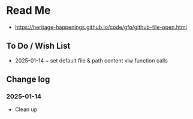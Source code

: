 # Read Me

* https://heritage-happenings.github.io/code/gfo/github-file-open.html


## To Do / Wish List

* 2025-01-14 ~ set default file & path content viw function calls


## Change log

### 2025-01-14

* Clean up